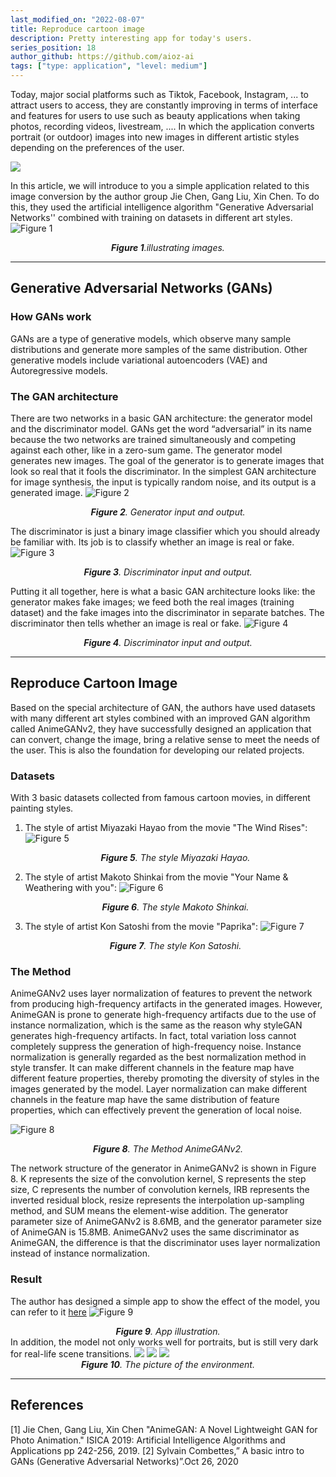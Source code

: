 ```yaml
---
last_modified_on: "2022-08-07"
title: Reproduce cartoon image
description: Pretty interesting app for today's users.
series_position: 18
author_github: https://github.com/aioz-ai
tags: ["type: application", "level: medium"]
---
```

Today, major social platforms such as Tiktok, Facebook, Instagram, ... to attract users to access, they are constantly improving in terms of interface and features for users to use such as beauty applications when taking photos, recording videos, livestream, .... In which the application converts portrait (or outdoor) images into new images in different artistic styles depending on the preferences of the user.


![](https://drive.google.com/uc?export=view&id=1W-IWAcr_g9xGbtl7PzqoRqati6urF8rT)

In this article, we will introduce to you a simple application related to this image conversion by the author group Jie Chen, Gang Liu, Xin Chen. To do this, they used the artificial intelligence algorithm "Generative Adversarial Networks'' combined with training on datasets in different art styles.
![Figure 1](https://drive.google.com/uc?export=view&id=1xkNqQJ_eo48ox10eRGAbFUsKYhZ0I4A4)
*<center>**Figure 1**.illustrating images.</center>*

---
## Generative Adversarial Networks (GANs) 
### How GANs work
GANs are a type of generative models, which observe many sample distributions and generate more samples of the same distribution. Other generative models include variational autoencoders (VAE) and Autoregressive models.
### The GAN architecture
There are two networks in a basic GAN architecture: the generator model and the discriminator model. GANs get the word “adversarial” in its name because the two networks are trained simultaneously and competing against each other, like in a zero-sum game.
The generator model generates new images. The goal of the generator is to generate images that look so real that it fools the discriminator. In the simplest GAN architecture for image synthesis, the input is typically random noise, and its output is a generated image.
![Figure 2](https://drive.google.com/uc?export=view&id=1FZpYe-rEymkrJGdiOMCNIsijlGKIvmhV)
*<center>**Figure 2**. Generator input and output.</center>*

The discriminator is just a binary image classifier which you should already be familiar with. Its job is to classify whether an image is real or fake.
![Figure 3](https://drive.google.com/uc?export=view&id=1jO-gqu51rmo3w791qXKsiHQ_wup74C2y)
*<center>**Figure 3**. Discriminator input and output.</center>*

Putting it all together, here is what a basic GAN architecture looks like: the generator makes fake images; we feed both the real images (training dataset) and the fake images into the discriminator in separate batches. The discriminator then tells whether an image is real or fake.
![Figure 4](https://drive.google.com/uc?export=view&id=141JUaa_zwNXqCKq54O7L2A-3meuaQ0s6)
*<center>**Figure 4**. Discriminator input and output.</center>*


---
## Reproduce Cartoon Image
Based on the special architecture of GAN, the authors have used datasets with many different art styles combined with an improved GAN algorithm called AnimeGANv2, they have successfully designed an application that can convert, change the image, bring a relative sense to meet the needs of the user. This is also the foundation for developing our related projects.
### Datasets
With 3 basic datasets collected from famous cartoon movies, in different painting styles.
1. The style of artist Miyazaki Hayao from the movie "The Wind Rises":
![Figure 5](https://drive.google.com/uc?export=view&id=1dS5l6QvlNvarMR1k6EmIle1rAvvkKF3_)
*<center>**Figure 5**. The style Miyazaki Hayao.</center>*

2. The style of artist Makoto Shinkai from the movie "Your Name & Weathering with you":
![Figure 6](https://drive.google.com/uc?export=view&id=1FCa1MPT6xL-IgwmfwugUoXRnkdv-Y6Xn)
*<center>**Figure 6**. The style Makoto Shinkai.</center>*

3. The style of artist Kon Satoshi from the movie "Paprika":
![Figure 7](https://drive.google.com/uc?export=view&id=1LE1IbDT8EcB6_3Zv4KS3qm7Xu4gElsxi)
*<center>**Figure 7**. The style Kon Satoshi.</center>*


### The Method
AnimeGANv2 uses layer normalization of features to prevent the network from producing high-frequency artifacts in the generated images. However, AnimeGAN is prone to generate high-frequency artifacts due to the use of instance normalization, which is the same as the reason why styleGAN generates high-frequency artifacts. In fact, total variation loss cannot completely suppress the generation of high-frequency noise. Instance normalization is generally regarded as the best normalization method in style transfer. It can make different channels in the feature map have different feature properties, thereby promoting the diversity of styles in the images generated by the model. Layer normalization can make different channels in the feature map have the same distribution of feature properties, which can effectively prevent the generation of local noise.

![Figure 8](https://drive.google.com/uc?export=view&id=1UDPY_3YgMGu9_o6tk3eDWeXcnUYjRu7V)
*<center>**Figure 8**. The Method AnimeGANv2.</center>*

The network structure of the generator in AnimeGANv2 is shown in Figure 8. K represents the size of the convolution kernel, S represents the step size, C represents the number of convolution kernels, IRB represents the inverted residual block, resize represents the interpolation up-sampling method, and SUM means the element-wise addition. The generator parameter size of AnimeGANv2 is 8.6MB, and the generator parameter size of AnimeGAN is 15.8MB. AnimeGANv2 uses the same discriminator as AnimeGAN, the difference is that the discriminator uses layer normalization instead of instance normalization.


### Result
The author has designed a simple app to show the effect of the model, you can refer to it [here](https://huggingface.co/spaces/akhaliq/AnimeGANv2)
![Figure 9](https://drive.google.com/uc?export=view&id=1xu_SfwJkqZxT9TwobbEdPv9U89FUvyhP)*<center>**Figure 9**. App illustration.</center>*
In addition, the model not only works well for portraits, but is still very dark for real-life scene transitions.
![](https://drive.google.com/uc?export=view&id=1GSGuaU06Od09a2cMUVCqQMyWtZfYmHLM)
![](https://drive.google.com/uc?export=view&id=1LtBRDFww4qilkgxuzOY6I6LeWe23mKf4)
![](https://drive.google.com/uc?export=view&id=1GiF7-Kh1kRjYyx4YfARJtAQQDepEvxqT)
*<center>**Figure 10**. The picture of the environment.</center>*


---

## References
[1] Jie Chen, Gang Liu, Xin Chen "AnimeGAN: A Novel Lightweight GAN for Photo Animation." ISICA 2019: Artificial Intelligence Algorithms and Applications pp 242-256, 2019.
[2] Sylvain Combettes,” A basic intro to GANs (Generative Adversarial Networks)”.Oct 26, 2020